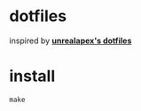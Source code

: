 # dotfiles

inspired by **[unrealapex's dotfiles](https://git.sr.ht/~unrealapex/dotfiles/)**

# install

```
make
```
